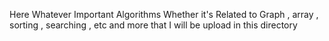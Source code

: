 Here Whatever Important Algorithms Whether it's Related to Graph , array , sorting , searching , etc and more that I will be upload in this directory  